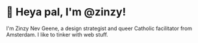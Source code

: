 # 👋 Heya pal, I'm @zinzy!
I'm Zinzy Nev Geene, a design strategist and queer Catholic facilitator from Amsterdam. I like to tinker with web stuff.

<!---
zinzy/zinzy is a ✨ special ✨ repository because its `README.md` (this file) appears on your GitHub profile.
You can click the Preview link to take a look at your changes.
--->
